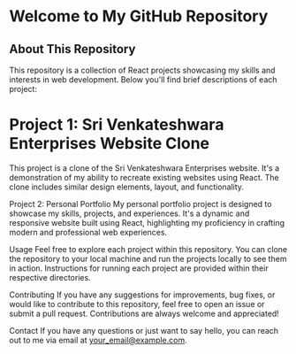 
# Welcome to My GitHub Repository

## About This Repository
This repository is a collection of React projects showcasing my skills and interests in web development. Below you'll find brief descriptions of each project:

# Project 1: Sri Venkateshwara Enterprises Website Clone
This project is a clone of the Sri Venkateshwara Enterprises website. It's a demonstration of my ability to recreate existing websites using React. The clone includes similar design elements, layout, and functionality.

Project 2: Personal Portfolio
My personal portfolio project is designed to showcase my skills, projects, and experiences. It's a dynamic and responsive website built using React, highlighting my proficiency in crafting modern and professional web experiences.

Usage
Feel free to explore each project within this repository. You can clone the repository to your local machine and run the projects locally to see them in action. Instructions for running each project are provided within their respective directories.

Contributing
If you have any suggestions for improvements, bug fixes, or would like to contribute to this repository, feel free to open an issue or submit a pull request. Contributions are always welcome and appreciated!

Contact
If you have any questions or just want to say hello, you can reach out to me via email at your_email@example.com.
